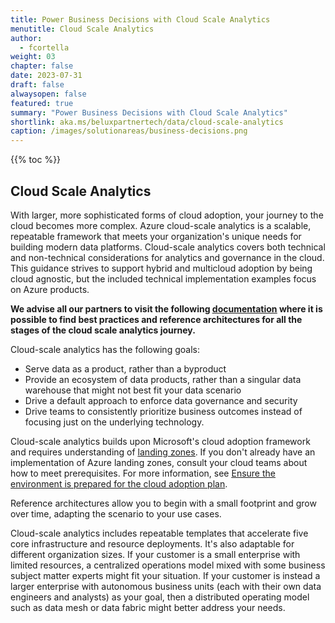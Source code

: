 ```yaml
---
title: Power Business Decisions with Cloud Scale Analytics
menutitle: Cloud Scale Analytics
author: 
  - fcortella
weight: 03
chapter: false
date: 2023-07-31
draft: false
alwaysopen: false
featured: true
summary: "Power Business Decisions with Cloud Scale Analytics"
shortlink: aka.ms/beluxpartnertech/data/cloud-scale-analytics
caption: /images/solutionareas/business-decisions.png
---
```

{{% toc %}}

## Cloud Scale Analytics
 
 With larger, more sophisticated forms of cloud adoption, your journey to the cloud becomes more complex. Azure cloud-scale analytics is a scalable, repeatable framework that meets your organization's unique needs for building modern data platforms. Cloud-scale analytics covers both technical and non-technical considerations for analytics and governance in the cloud. This guidance strives to support hybrid and multicloud adoption by being cloud agnostic, but the included technical implementation examples focus on Azure products. 

**We advise all our partners to visit the following [<u>documentation</u>](https://learn.microsoft.com/en-us/azure/cloud-adoption-framework/scenarios/cloud-scale-analytics/) where it is possible to find best practices and reference architectures for all  the stages of the cloud scale analytics journey.**

Cloud-scale analytics has the following goals:

-   Serve data as a product, rather than a byproduct
-   Provide an ecosystem of data products, rather than a singular data warehouse that might not best fit your data scenario
-   Drive a default approach to enforce data governance and security
-   Drive teams to consistently prioritize business outcomes instead of focusing just on the underlying technology.

Cloud-scale analytics builds upon Microsoft's cloud adoption framework and requires understanding of  [<u>landing zones</u>](https://learn.microsoft.com/en-us/azure/cloud-adoption-framework/ready/landing-zone/). If you don't already have an implementation of Azure landing zones, consult your cloud teams about how to meet prerequisites. For more information, see  [<u>Ensure the environment is prepared for the cloud adoption plan</u>](https://learn.microsoft.com/en-us/azure/cloud-adoption-framework/ready/).

Reference architectures allow you to begin with a small footprint and grow over time, adapting the scenario to your use cases.

Cloud-scale analytics includes repeatable templates that accelerate five core infrastructure and resource deployments. It's also adaptable for different organization sizes. If your customer is a small enterprise with limited resources, a centralized operations model mixed with some business subject matter experts might fit your situation. If your customer is instead a larger enterprise with autonomous business units (each with their own data engineers and analysts) as your goal, then a distributed operating model such as data mesh or data fabric might better address your needs.